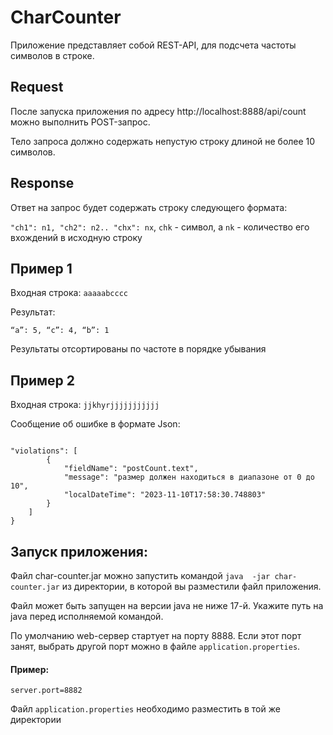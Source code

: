 # CharCounter

Приложение  представляет собой REST-API, для подсчета частоты символов в строке.

## Request

После запуска приложения по адресу http://localhost:8888/api/count можно выполнить POST-запрос.

Тело запроса должно содержать непустую строку длиной не более 10 символов.

## Response

Ответ на запрос будет содержать строку следующего формата:

`"сh1": n1, "ch2": n2.. "chx": nx`, `chk` - символ, а `nk` - количество его вхождений в исходную строку

##  Пример 1

Входная строка: `aaaaabcccc`

Результат:

`“a”: 5, “c”: 4, “b”: 1`


Результаты отсортированы по частоте в порядке убывания

##  Пример 2

Входная строка: `jjkhyrjjjjjjjjjjj`

Сообщение об ошибке в формате Json:

``` {

"violations": [
        {
            "fieldName": "postCount.text",
            "message": "размер должен находиться в диапазоне от 0 до 10",
            "localDateTime": "2023-11-10T17:58:30.748803"
        }
    ]
}
```



## Запуск приложения:
Файл char-counter.jar можно запустить командой `java  -jar char-counter.jar` из директории, в которой вы разместили файл приложения.

Файл может быть запущен на версии java не ниже 17-й. Укажите путь на java перед исполняемой командой.

По умолчанию web-сервер стартует на порту 8888. Если этот порт занят, выбрать другой порт можно в файле `application.properties`.

#### Пример:
`server.port=8882`

Файл `application.properties` необходимо разместить в той же директории

